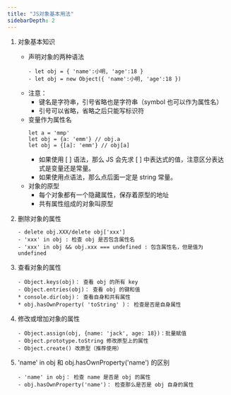 ```yaml
---
title: "JS对象基本用法"
sidebarDepth: 2
---
```


1. 对象基本知识

   - 声明对象的两种语法
     ```
     - let obj = { 'name':小明, 'age':18 }
     - let obj = new Object({ 'name':小明, 'age':18 })
     ```

   * 注意：
     - 键名是字符串，引号省略也是字符串（symbol 也可以作为属性名）
     - 引号可以省略，省略之后只能写标识符
   * 变量作为属性名
     ```
     let a = 'mmp'
     let obj = {a: 'emm'} // obj.a
     let obj = {[a]: 'emm'} // obj[a]
     ```
     - 如果使用 [ ] 语法，那么 JS 会先求 [ ] 中表达式的值，注意区分表达式是变量还是常量。
     - 如果使用点语法，那么点后面一定是 string 常量。

   - 对象的原型
     - 每个对象都有一个隐藏属性，保存着原型的地址
     - 共有属性组成的对象叫原型

2. 删除对象的属性
   ```
   - delete obj.XXX/delete obj['xxx']
   - 'xxx' in obj : 检查 obj 是否包含属性名
   - 'xxx' in obj && obj.xxx === undefined : 包含属性名，但是值为 undefined
   ```
3. 查看对象的属性
   ```
   - Object.keys(obj)： 查看 obj 的所有 key
   - Object.entries(obj)： 查看 obj 的键和值
   * console.dir(obj)： 查看自身和共有属性
   * obj.hasOwnProperty( 'toString' )： 检查是否是自身属性
   ```
4. 修改或增加对象的属性
   ```
   - Object.assign(obj, {name: 'jack', age: 18})：批量赋值
   - Object.prototype.toString 修改原型上的属性
   - Object.create() 改原型（推荐使用）
   ```
5. 'name' in obj 和 obj.hasOwnProperty('name') 的区别
   ```
   - 'name' in obj： 检查 name 是否是 obj 的属性
   - obj.hasOwnProperty('name')： 检查那么是否是 obj 自身的属性
   ```

